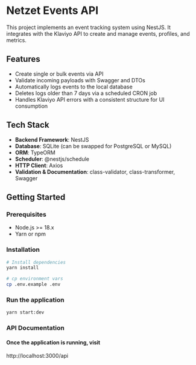 # Netzet Events API

This project implements an event tracking system using NestJS. It integrates with the Klaviyo API to create and manage events, profiles, and metrics.

## Features

- Create single or bulk events via API
- Validate incoming payloads with Swagger and DTOs
- Automatically logs events to the local database
- Deletes logs older than 7 days via a scheduled CRON job
- Handles Klaviyo API errors with a consistent structure for UI consumption

## Tech Stack

- **Backend Framework**: NestJS
- **Database**: SQLite (can be swapped for PostgreSQL or MySQL)
- **ORM**: TypeORM
- **Scheduler**: @nestjs/schedule
- **HTTP Client**: Axios
- **Validation & Documentation**: class-validator, class-transformer, Swagger

## Getting Started

### Prerequisites

- Node.js >= 18.x
- Yarn or npm

### Installation

```bash
# Install dependencies
yarn install
```

```bash
# cp environment vars
cp .env.example .env
```

### Run the application

```bash
yarn start:dev

```

### API Documentation

#### Once the application is running, visit

http://localhost:3000/api
